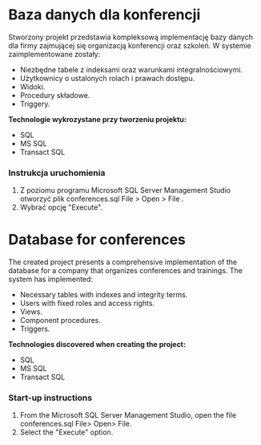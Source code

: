 <h1>Baza danych dla konferencji</h1>
Stworzony projekt przedstawia kompleksową implementację bazy danych dla firmy zajmującej się organizacją konferencji oraz szkoleń.
W systemie zaimplementowane zostały:<ul>
  <li>Niezbędne tabele z indeksami oraz warunkami integralnościowymi.</li>
  <li>Użytkownicy o ustalonych rolach i prawach dostępu.</li>
  <li>Widoki.</li>
  <li>Procedury składowe.</li>
  <li>Triggery.</li>
  </ul>
<b> Technologie wykrozystane przy tworzeniu projektu:</b>
<ul>
  <li>SQL</li>
  <li>MS SQL</li>
  <li>Transact SQL</li>
 </ul>
 <h3>Instrukcja uruchomienia</h3>
 <ol>
  <li>Z poziomu programu Microsoft SQL Server Management Studio otworzyć plik conferences.sql File > Open > File .</li>
  <li> Wybrać opcję "Execute".</li>
  </ol>
  
  <h1>Database for conferences</h1>
The created project presents a comprehensive implementation of the database for a company that organizes conferences and trainings.
The system has implemented: <ul>
  <li> Necessary tables with indexes and integrity terms. </li>
  <li> Users with fixed roles and access rights. </li>
  <Li> Views. </Li>
  <li> Component procedures. </li>
  <Li> Triggers. </Li>
  </Ul>
<b> Technologies discovered when creating the project: </b>
<Ul>
  <Li> SQL </li>
  <li> MS SQL </li>
  <li> Transact SQL </li>
 </Ul>
 <h3> Start-up instructions </h3>
 <Ol>
  <li> From the Microsoft SQL Server Management Studio, open the file conferences.sql File> Open> File. </li>
  <li> Select the "Execute" option. </li>
  </ol>
